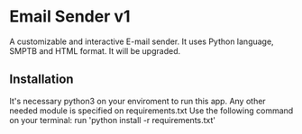 # Email Sender v1
A customizable and interactive E-mail sender. It uses Python language, SMPTB and HTML format. It will be upgraded.

## Installation
It's necessary python3 on your enviroment to run this app. Any other needed module is specified on requirements.txt
Use the following command on your terminal:
run 'python install -r requirements.txt'

